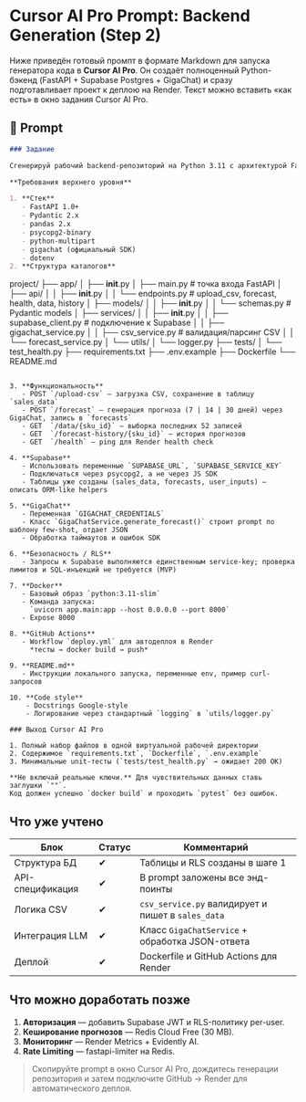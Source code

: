 # Cursor AI Pro Prompt: Backend Generation (Step 2)

Ниже приведён готовый промпт в формате Markdown для запуска генератора кода в **Cursor AI Pro**.
Он создаёт полноценный Python-бэкенд (FastAPI + Supabase Postgres + GigaChat) и сразу подготавливает проект к деплою на Render. Текст можно вставить «как есть» в окно задания Cursor AI Pro.

## 📄 Prompt

```markdown
### Задание

Сгенерируй рабочий backend-репозиторий на Python 3.11 c архитектурой FastAPI → Supabase (PostgreSQL) → GigaChat. Проект предназначен для MVP-приложения «Habarovsk Forecast Buddy» (прогнозирование продаж пуховиков).

**Требования верхнего уровня**

1. **Стек**
   - FastAPI 1.0+
   - Pydantic 2.x
   - pandas 2.x
   - psycopg2-binary
   - python-multipart
   - gigachat (официальный SDK)
   - dotenv
2. **Структура каталогов**

```
project/
├── app/
│   ├── __init__.py
│   ├── main.py                # точка входа FastAPI
│   ├── api/
│   │   ├── __init__.py
│   │   └── endpoints.py       # upload_csv, forecast, health, data, history
│   ├── models/
│   │   ├── __init__.py
│   │   └── schemas.py         # Pydantic models
│   ├── services/
│   │   ├── __init__.py
│   │   ├── supabase_client.py # подключение к Supabase
│   │   ├── gigachat_service.py
│   │   ├── csv_service.py     # валидация/парсинг CSV
│   │   └── forecast_service.py
│   └── utils/
│       └── logger.py
├── tests/
│   └── test_health.py
├── requirements.txt
├── .env.example
├── Dockerfile
└── README.md
```

3. **Функциональность**
   - POST `/upload-csv` — загрузка CSV, сохранение в таблицу `sales_data`
   - POST `/forecast` — генерация прогноза (7 | 14 | 30 дней) через GigaChat, запись в `forecasts`
   - GET  `/data/{sku_id}` — выборка последних 52 записей
   - GET  `/forecast-history/{sku_id}` — история прогнозов
   - GET  `/health` — ping для Render health check

4. **Supabase**
   - Использовать переменные `SUPABASE_URL`, `SUPABASE_SERVICE_KEY`
   - Подключаться через psycopg2, а не через JS SDK
   - Таблицы уже созданы (sales_data, forecasts, user_inputs) — описать ORM-like helpers

5. **GigaChat**
   - Переменная `GIGACHAT_CREDENTIALS`
   - Класс `GigaChatService.generate_forecast()` строит prompt по шаблону few-shot, отдает JSON
   - Обработка таймаутов и ошибок SDK

6. **Безопасность / RLS**
   - Запросы к Supabase выполняются единственным service-key; проверка лимитов и SQL-инъекций не требуется (MVP)

7. **Docker**
   - Базовый образ `python:3.11-slim`
   - Команда запуска:
     `uvicorn app.main:app --host 0.0.0.0 --port 8000`
   - Expose 8000

8. **GitHub Actions**
   - Workflow `deploy.yml` для автодеплоя в Render
     *тесты → docker build → push*

9. **README.md**
   - Инструкции локального запуска, переменные env, пример curl-запросов

10. **Code style**
    - Docstrings Google-style
    - Логирование через стандартный `logging` в `utils/logger.py`

### Выход Cursor AI Pro

1. Полный набор файлов в одной виртуальной рабочей директории
2. Содержимое `requirements.txt`, `Dockerfile`, `.env.example`
3. Минимальные unit-тесты (`tests/test_health.py` → ожидает 200 OK)

**Не включай реальные ключи.** Для чувствительных данных ставь заглушки `""`.
Код должен успешно `docker build` и проходить `pytest` без ошибок.
```

## Что уже учтено

| Блок             | Статус | Комментарий |
|------------------|--------|-------------|
| Структура БД     | ✔      | Таблицы и RLS созданы в шаге 1 |
| API-спецификация | ✔      | В prompt заложены все энд-поинты |
| Логика CSV       | ✔      | `csv_service.py` валидирует и пишет в `sales_data` |
| Интеграция LLM   | ✔      | Класс `GigaChatService` + обработка JSON-ответа |
| Деплой           | ✔      | Dockerfile и GitHub Actions для Render |

## Что можно доработать позже

1. **Авторизация** — добавить Supabase JWT и RLS-политику per-user.
2. **Кеширование прогнозов** — Redis Cloud Free (30 MB).
3. **Мониторинг** — Render Metrics + Evidently AI.
4. **Rate Limiting** — fastapi-limiter на Redis.

> Скопируйте prompt в окно Cursor AI Pro, дождитесь генерации репозитория и затем подключите GitHub → Render для автоматического деплоя.
